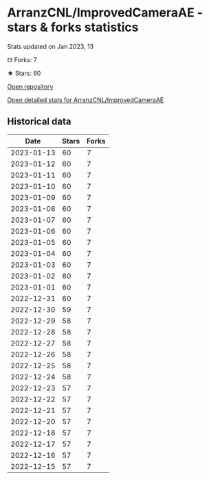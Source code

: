 # ArranzCNL/ImprovedCameraAE - stars & forks statistics

Stats updated on Jan 2023, 13

☋ Forks: 7

★ Stars: 60

[Open repository](https://github.com/ArranzCNL/ImprovedCameraAE)

[Open detailed stats for ArranzCNL/ImprovedCameraAE](https://reviewgithub.com/rep/ArranzCNL/ImprovedCameraAE)

## Historical data
| Date | Stars | Forks |
|------|-------|-------|
| 2023-01-13 | 60 | 7 | 
| 2023-01-12 | 60 | 7 | 
| 2023-01-11 | 60 | 7 | 
| 2023-01-10 | 60 | 7 | 
| 2023-01-09 | 60 | 7 | 
| 2023-01-08 | 60 | 7 | 
| 2023-01-07 | 60 | 7 | 
| 2023-01-06 | 60 | 7 | 
| 2023-01-05 | 60 | 7 | 
| 2023-01-04 | 60 | 7 | 
| 2023-01-03 | 60 | 7 | 
| 2023-01-02 | 60 | 7 | 
| 2023-01-01 | 60 | 7 | 
| 2022-12-31 | 60 | 7 | 
| 2022-12-30 | 59 | 7 | 
| 2022-12-29 | 58 | 7 | 
| 2022-12-28 | 58 | 7 | 
| 2022-12-27 | 58 | 7 | 
| 2022-12-26 | 58 | 7 | 
| 2022-12-25 | 58 | 7 | 
| 2022-12-24 | 58 | 7 | 
| 2022-12-23 | 57 | 7 | 
| 2022-12-22 | 57 | 7 | 
| 2022-12-21 | 57 | 7 | 
| 2022-12-20 | 57 | 7 | 
| 2022-12-18 | 57 | 7 | 
| 2022-12-17 | 57 | 7 | 
| 2022-12-16 | 57 | 7 | 
| 2022-12-15 | 57 | 7 | 

